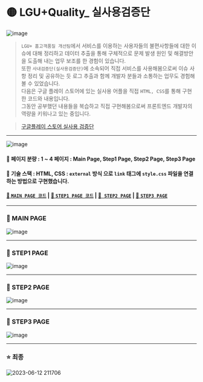 # 🟡 LGU+Quality_ 실사용검증단 
![image](https://github.com/oiosu/LGU.Quality/assets/99783474/1db8d4c9-2f62-4b63-bfc4-b4614c346999)

> `LGU+ 홈고객품질 개선팀`에서 서비스를 이용하는 사용자들의 불편사항들에 대한 이슈에 대해 정리하고 데이터 추출을 통해  구체적으로 문제 발생 원인 및 해결방안을 도출해 내는 업무 보조를 한 경험이 있습니다. <br>
> 또한 `사내검증단(실사용검증단)`에 소속되어 직접 서비스를 사용해봄으로써 이슈 사항 정리 및 공유하는 듯 로그 추출과 함께 개발자 분들과 소통하는 업무도 경험해 볼 수 있었습니다. <br>
> 다음은 구글 플레이 스토어에 있는 실사용 어플을 직접 `HTML, CSS`를 통해 구현한 코드와 내용입니다. <br>
> 그동안 공부했던 내용들을 복습하고 직접 구현해봄으로써 프론트엔드 개발자의 역량을 키워나고 있는 중입니다. <br>

> [구글플레이 스토어 실사용 검증단](https://play.google.com/store/apps/details?id=com.lguquality.realverification)

---

![image](https://github.com/oiosu/LGU.Quality/assets/99783474/6a339511-7b7a-406d-86de-247be021c2ec)

#### 📂 페이지 분량 : 1 ~ 4 페이지 : Main Page, Step1 Page, Step2 Page, Step3 Page
#### 📂 기술 스택 : HTML, CSS : `external` 방식 으로 `link` 태그에 `style.css` 파일을 연결하는 방법으로 구현했습니다. 
#### [📌 `MAIN PAGE 코드`](https://github.com/oiosu/LGU.Quality/blob/master/main.html) |  [📌 `STEP1 PAGE 코드`](https://github.com/oiosu/LGU.Quality/blob/master/step1.html) | [📌` STEP2 PAGE`](https://github.com/oiosu/LGU.Quality/blob/master/step2.html) | [📌 `STEP3 PAGE`](https://github.com/oiosu/LGU.Quality/blob/master/step3.html)

---

### 📱 MAIN PAGE 
![image](https://github.com/oiosu/LGU.Quality/assets/99783474/6d8e39e5-d229-410c-a4bb-1b52f16c3aab)

---

### 📱 STEP1 PAGE
![image](https://github.com/oiosu/LGU.Quality/assets/99783474/d2f3994a-7000-46c1-98f1-580f1598c02b)

---

### 📱 STEP2 PAGE
![image](https://github.com/oiosu/LGU.Quality/assets/99783474/12682a97-bebd-444d-a0ad-f05c05a637ab)

---

### 📱 STEP3 PAGE
![image](https://github.com/oiosu/LGU.Quality/assets/99783474/d42d5b06-dd74-42e8-93e3-2a1e02cc749e)

---

### ⭐ 최종 
![2023-06-12 211706](https://github.com/oiosu/LGU.Quality/assets/99783474/49c3272c-1f73-4fe4-a301-733d1a9955b8)



